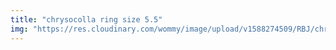 ```yaml
---
title: "chrysocolla ring size 5.5"
img: "https://res.cloudinary.com/wommy/image/upload/v1588274509/RBJ/chrysocolla/1_ddwyqe.jpg"
---
```

